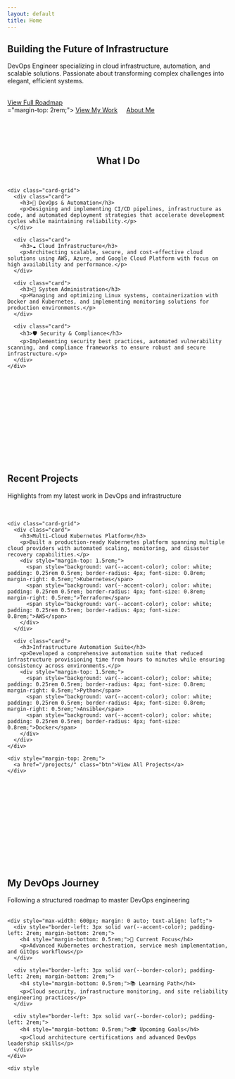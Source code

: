 ```yaml
---
layout: default
title: Home
---
```


<section class="hero">
  <div class="wrapper">
    <h1 class="hero-title">Building the Future of Infrastructure</h1>
    <p class="hero-subtitle">
      DevOps Engineer specializing in cloud infrastructure, automation, and scalable solutions. 
      Passionate about transforming complex challenges into elegant, efficient systems.
    </p>
    <div style="margin-top: 2rem;">
      <a href="/devops-roadmap/" class="btn btn-outline">View Full Roadmap</a>
    </div>
  </div>
</section>="margin-top: 2rem;">
      <a href="/projects/" class="btn">View My Work</a>
      <a href="/about/" class="btn btn-outline" style="margin-left: 1rem;">About Me</a>
    </div>
  </div>
</section>

<section style="padding: 4rem 0;">
  <div class="wrapper">
    <h2 style="text-align: center; margin-bottom: 3rem;">What I Do</h2>
    
    <div class="card-grid">
      <div class="card">
        <h3>🚀 DevOps & Automation</h3>
        <p>Designing and implementing CI/CD pipelines, infrastructure as code, and automated deployment strategies that accelerate development cycles while maintaining reliability.</p>
      </div>
      
      <div class="card">
        <h3>☁️ Cloud Infrastructure</h3>
        <p>Architecting scalable, secure, and cost-effective cloud solutions using AWS, Azure, and Google Cloud Platform with focus on high availability and performance.</p>
      </div>
      
      <div class="card">
        <h3>🔧 System Administration</h3>
        <p>Managing and optimizing Linux systems, containerization with Docker and Kubernetes, and implementing monitoring solutions for production environments.</p>
      </div>
      
      <div class="card">
        <h3>🛡️ Security & Compliance</h3>
        <p>Implementing security best practices, automated vulnerability scanning, and compliance frameworks to ensure robust and secure infrastructure.</p>
      </div>
    </div>
  </div>
</section>

<section style="background: var(--card-bg); padding: 4rem 0; margin: 4rem 0; border-radius: 20px;">
  <div class="wrapper text-center">
    <h2>Recent Projects</h2>
    <p class="text-muted" style="margin-bottom: 3rem;">Highlights from my latest work in DevOps and infrastructure</p>
    
    <div class="card-grid">
      <div class="card">
        <h3>Multi-Cloud Kubernetes Platform</h3>
        <p>Built a production-ready Kubernetes platform spanning multiple cloud providers with automated scaling, monitoring, and disaster recovery capabilities.</p>
        <div style="margin-top: 1.5rem;">
          <span style="background: var(--accent-color); color: white; padding: 0.25rem 0.5rem; border-radius: 4px; font-size: 0.8rem; margin-right: 0.5rem;">Kubernetes</span>
          <span style="background: var(--accent-color); color: white; padding: 0.25rem 0.5rem; border-radius: 4px; font-size: 0.8rem; margin-right: 0.5rem;">Terraform</span>
          <span style="background: var(--accent-color); color: white; padding: 0.25rem 0.5rem; border-radius: 4px; font-size: 0.8rem;">AWS</span>
        </div>
      </div>
      
      <div class="card">
        <h3>Infrastructure Automation Suite</h3>
        <p>Developed a comprehensive automation suite that reduced infrastructure provisioning time from hours to minutes while ensuring consistency across environments.</p>
        <div style="margin-top: 1.5rem;">
          <span style="background: var(--accent-color); color: white; padding: 0.25rem 0.5rem; border-radius: 4px; font-size: 0.8rem; margin-right: 0.5rem;">Python</span>
          <span style="background: var(--accent-color); color: white; padding: 0.25rem 0.5rem; border-radius: 4px; font-size: 0.8rem; margin-right: 0.5rem;">Ansible</span>
          <span style="background: var(--accent-color); color: white; padding: 0.25rem 0.5rem; border-radius: 4px; font-size: 0.8rem;">Docker</span>
        </div>
      </div>
    </div>
    
    <div style="margin-top: 2rem;">
      <a href="/projects/" class="btn">View All Projects</a>
    </div>
  </div>
</section>

<section style="padding: 4rem 0;">
  <div class="wrapper text-center">
    <h2>My DevOps Journey</h2>
    <p class="text-muted" style="margin-bottom: 2rem;">Following a structured roadmap to master DevOps engineering</p>
    
    <div style="max-width: 600px; margin: 0 auto; text-align: left;">
      <div style="border-left: 3px solid var(--accent-color); padding-left: 2rem; margin-bottom: 2rem;">
        <h4 style="margin-bottom: 0.5rem;">🎯 Current Focus</h4>
        <p>Advanced Kubernetes orchestration, service mesh implementation, and GitOps workflows</p>
      </div>
      
      <div style="border-left: 3px solid var(--border-color); padding-left: 2rem; margin-bottom: 2rem;">
        <h4 style="margin-bottom: 0.5rem;">📚 Learning Path</h4>
        <p>Cloud security, infrastructure monitoring, and site reliability engineering practices</p>
      </div>
      
      <div style="border-left: 3px solid var(--border-color); padding-left: 2rem;">
        <h4 style="margin-bottom: 0.5rem;">🎓 Upcoming Goals</h4>
        <p>Cloud architecture certifications and advanced DevOps leadership skills</p>
      </div>
    </div>
    
    <div style